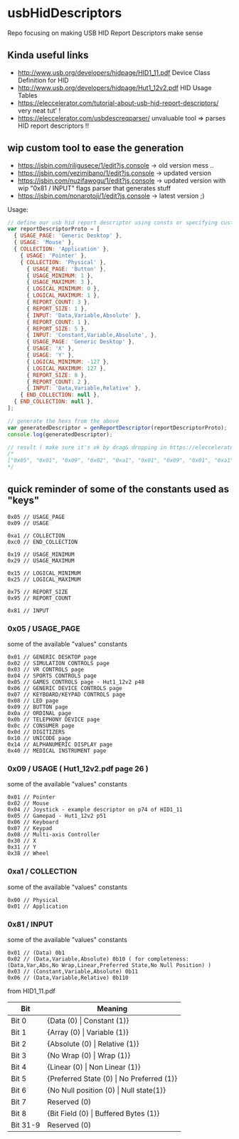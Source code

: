 # usbHidDescriptors
Repo focusing on making USB HID Report Descriptors make sense

## Kinda useful links
- http://www.usb.org/developers/hidpage/HID1_11.pdf Device Class Definition for HID
- http://www.usb.org/developers/hidpage/Hut1_12v2.pdf HID Usage Tables
- https://eleccelerator.com/tutorial-about-usb-hid-report-descriptors/ very neat tut' !
- https://eleccelerator.com/usbdescreqparser/ unvaluable tool => parses HID report descriptors !!

## wip custom tool to ease the generation
- https://jsbin.com/riligusece/1/edit?js,console -> old version mess ..
- https://jsbin.com/vezimibano/1/edit?js,console -> updated version
- https://jsbin.com/nuzifawogu/1/edit?js,console -> updated version with wip "0x81 / INPUT" flags parser that generates stuff
- https://jsbin.com/nonarotoji/1/edit?js,console -> latest version ;)

Usage:
```javascript
// define our usb hid report descriptor using consts or specifying custom values for fields supporing those
var reportDescriptorProto = [
  { USAGE_PAGE: 'Generic Desktop' },
  { USAGE: 'Mouse' },
  { COLLECTION: 'Application' },
    { USAGE: 'Pointer' },
    { COLLECTION: 'Physical' },
      { USAGE_PAGE: 'Button' },
      { USAGE_MINIMUM: 1 },
      { USAGE_MAXIMUM: 3 },
      { LOGICAL_MINIMUM: 0 },
      { LOGICAL_MAXIMUM: 1 },
      { REPORT_COUNT: 3 },
      { REPORT_SIZE: 1 },
      { INPUT: 'Data,Variable,Absolute' },
      { REPORT_COUNT: 1 },
      { REPORT_SIZE: 5 },
      { INPUT: 'Constant,Variable,Absolute', },
      { USAGE_PAGE: 'Generic Desktop' },
      { USAGE: 'X' },
      { USAGE: 'Y' },
      { LOGICAL_MINIMUM: -127 },
      { LOGICAL_MAXIMUM: 127 },
      { REPORT_SIZE: 8 },
      { REPORT_COUNT: 2 },
      { INPUT: 'Data,Variable,Relative' },
    { END_COLLECTION: null },
  { END_COLLECTION: null },
];

// generate the hexs from the above
var generatedDescriptor = genReportDescriptor(reportDescriptorProto);
console.log(generatedDescriptor);

// result ( make sure it's ok by drag& dropping in https://eleccelerator.com/usbdescreqparser/ ;p )
/*
["0x05", "0x01", "0x09", "0x02", "0xa1", "0x01", "0x09", "0x01", "0xa1", "0x00", "0x05", "0x09", "0x19", "0x01", "0x29", "0x03", "0x15", "0x00", "0x25", "0x01", "0x95", "0x03", "0x75", "0x01", "0x81", "0x2", "0x95", "0x01", "0x75", "0x05", "0x81", "0x3", "0x05", "0x01", "0x09", "0x30", "0x09", "0x31", "0x15", "0x81", "0x25", "0x7f", "0x75", "0x08", "0x95", "0x02", "0x81", "0x6", "0xc0", "0xc0"]
*/
```

## quick reminder of some of the constants used as "keys"
```
0x05 // USAGE_PAGE
0x09 // USAGE

0xa1 // COLLECTION
0xc0 // END_COLLECTION

0x19 // USAGE_MINIMUM
0x29 // USAGE_MAXIMUM

0x15 // LOGICAL_MINIMUM
0x25 // LOGICAL_MAXIMUM

0x75 // REPORT_SIZE
0x95 // REPORT_COUNT

0x81 // INPUT
```

### 0x05 / USAGE_PAGE
some of the available "values" constants
```
0x01 // GENERIC DESKTOP page
0x02 // SIMULATION CONTROLS page
0x03 // VR CONTROLS page
0x04 // SPORTS CONTROLS page
0x05 // GAMES CONTROLS page - Hut1_12v2 p48
0x06 // GENERIC DEVICE CONTROLS page
0x07 // KEYBOARD/KEYPAD CONTROLS page
0x08 // LED page
0x09 // BUTTON page
0x0a // ORDINAL page
0x0b // TELEPHONY DEVICE page
0x0c // CONSUMER page
0x0d // DIGITIZERS
0x10 // UNICODE page
0x14 // ALPHANUMERIC DISPLAY page
0x40 // MEDICAL INSTRUMENT page
```

### 0x09 / USAGE ( Hut1_12v2.pdf page 26 )
some of the available "values" constants
```
0x01 // Pointer
0x02 // Mouse
0x04 // Joystick - example descriptor on p74 of HID1_11 
0x05 // Gamepad - Hut1_12v2 p51
0x06 // Keyboard
0x07 // Keypad
0x08 // Multi-axis Controller
0x30 // X
0x31 // Y
0x38 // Wheel
```

### 0xa1 / COLLECTION
some of the available "values" constants
```
0x00 // Physical
0x01 // Application
```

### 0x81 / INPUT
some of the available "values" constants
```
0x01 // (Data) 0b1
0x02 // (Data,Variable,Absolute) 0b10 ( for completeness: (Data,Var,Abs,No Wrap,Linear,Preferred State,No Null Position) )
0x03 // (Constant,Variable,Absolute) 0b11
0x06 // (Data,Variable,Relative) 0b110
```

from HID1_11.pdf

| Bit      | Meaning                                  |
| -------- | ---------------------------------------- |
| Bit 0    | {Data (0) \| Constant (1)}               | 
| Bit 1    | {Array (0) \| Variable (1)}               |
| Bit 2    | {Absolute (0) \| Relative (1)}            |
| Bit 3    | {No Wrap (0) \| Wrap (1)}                 |
| Bit 4    | {Linear (0) \| Non Linear (1)}            |
| Bit 5    | {Preferred State (0) \| No Preferred (1)} |
| Bit 6    | {No Null position (0) \| Null state(1)}   |
| Bit 7    | Reserved (0)                             |
| Bit 8    | {Bit Field (0) \| Buffered Bytes (1)}     |
| Bit 31-9 | Reserved (0)                             |
